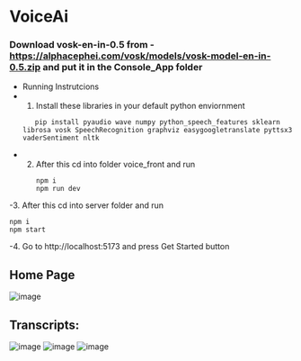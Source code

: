 # VoiceAi
### Download vosk-en-in-0.5 from - https://alphacephei.com/vosk/models/vosk-model-en-in-0.5.zip and put it in the Console_App folder
- Running Instrutcions
- 1. Install these libraries in your default python enviornment
  ```
     pip install pyaudio wave numpy python_speech_features sklearn librosa vosk SpeechRecognition graphviz easygoogletranslate pyttsx3 vaderSentiment nltk
     ```
- 2. After this cd into folder voice_front and run
     ```
     npm i
     npm run dev
     ```
-3. After this cd into server folder and run
  ```
  npm i
  npm start
```
-4. Go to http://localhost:5173 and press Get Started button

## Home Page 
![image](https://github.com/Vi-shub/VoiceAi/assets/88095140/49ea9334-3349-4e33-a0e5-49f44080fd20)

## Transcripts:
![image](https://github.com/Vi-shub/VoiceAi/assets/88095140/56549dd7-e779-47c9-b6f3-36a8376b04e2)
![image](https://github.com/Vi-shub/VoiceAi/assets/88095140/3e757807-2c3d-4251-9a74-e048ec77feb9)
![image](https://github.com/Vi-shub/VoiceAi/assets/88095140/20c37199-df24-4004-b7e9-f9e98410db71)



